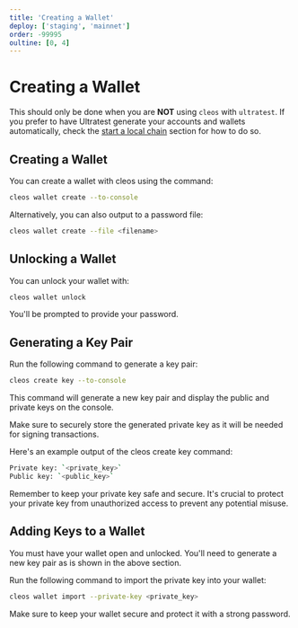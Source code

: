 ```yaml
---
title: 'Creating a Wallet'
deploy: ['staging', 'mainnet']
order: -99995
oultine: [0, 4]
---
```


# Creating a Wallet

This should only be done when you are **NOT** using `cleos` with `ultratest`. If you prefer to have Ultratest generate your accounts and wallets automatically, check the [start a local chain](start-local-chain.md) section for how to do so.

## Creating a Wallet

You can create a wallet with cleos using the command:

```sh
cleos wallet create --to-console
```

Alternatively, you can also output to a password file:

```sh
cleos wallet create --file <filename>
```

## Unlocking a Wallet

You can unlock your wallet with:

```sh
cleos wallet unlock
```

You'll be prompted to provide your password.

## Generating a Key Pair

Run the following command to generate a key pair:

```sh
cleos create key --to-console
```

This command will generate a new key pair and display the public and private keys on the console.

Make sure to securely store the generated private key as it will be needed for signing transactions.

Here's an example output of the cleos create key command:

```sh
Private key: `<private_key>`
Public key: `<public_key>`
```

Remember to keep your private key safe and secure. It's crucial to protect your private key from unauthorized access to prevent any potential misuse.

## Adding Keys to a Wallet

You must have your wallet open and unlocked. You'll need to generate a new key pair as is shown in the above section.

Run the following command to import the private key into your wallet:

```sh
cleos wallet import --private-key <private_key>
```

Make sure to keep your wallet secure and protect it with a strong password.
